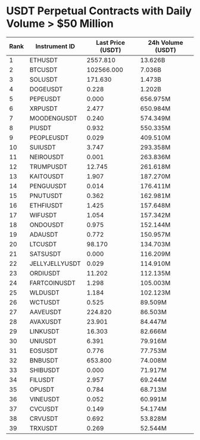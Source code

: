 # USDT Perpetual Contracts with Daily Volume > $50 Million

| Rank | Instrument ID | Last Price (USDT) | 24h Volume (USDT) |
|------|---------------|-------------------|-------------------|
| 1 | ETHUSDT | 2557.810 | 13.626B |
| 2 | BTCUSDT | 102566.000 | 7.036B |
| 3 | SOLUSDT | 171.630 | 1.473B |
| 4 | DOGEUSDT | 0.228 | 1.202B |
| 5 | PEPEUSDT | 0.000 | 656.975M |
| 6 | XRPUSDT | 2.477 | 650.984M |
| 7 | MOODENGUSDT | 0.240 | 574.349M |
| 8 | PIUSDT | 0.932 | 550.335M |
| 9 | PEOPLEUSDT | 0.029 | 409.510M |
| 10 | SUIUSDT | 3.747 | 293.358M |
| 11 | NEIROUSDT | 0.001 | 263.836M |
| 12 | TRUMPUSDT | 12.745 | 261.618M |
| 13 | KAITOUSDT | 1.907 | 187.270M |
| 14 | PENGUUSDT | 0.014 | 176.411M |
| 15 | PNUTUSDT | 0.362 | 162.981M |
| 16 | ETHFIUSDT | 1.425 | 157.648M |
| 17 | WIFUSDT | 1.054 | 157.342M |
| 18 | ONDOUSDT | 0.975 | 152.144M |
| 19 | ADAUSDT | 0.772 | 150.957M |
| 20 | LTCUSDT | 98.170 | 134.703M |
| 21 | SATSUSDT | 0.000 | 116.209M |
| 22 | JELLYJELLYUSDT | 0.029 | 114.910M |
| 23 | ORDIUSDT | 11.202 | 112.135M |
| 24 | FARTCOINUSDT | 1.298 | 105.003M |
| 25 | WLDUSDT | 1.184 | 102.123M |
| 26 | WCTUSDT | 0.525 | 89.509M |
| 27 | AAVEUSDT | 224.820 | 86.503M |
| 28 | AVAXUSDT | 23.901 | 84.447M |
| 29 | LINKUSDT | 16.303 | 82.666M |
| 30 | UNIUSDT | 6.391 | 79.916M |
| 31 | EOSUSDT | 0.776 | 77.753M |
| 32 | BNBUSDT | 653.800 | 74.008M |
| 33 | SHIBUSDT | 0.000 | 71.917M |
| 34 | FILUSDT | 2.957 | 69.244M |
| 35 | OPUSDT | 0.784 | 68.713M |
| 36 | VINEUSDT | 0.052 | 60.991M |
| 37 | CVCUSDT | 0.149 | 54.174M |
| 38 | CRVUSDT | 0.692 | 53.828M |
| 39 | TRXUSDT | 0.269 | 52.544M |
